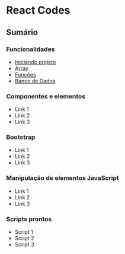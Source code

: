 # React Codes

## Sumário

### Funcionalidades

- [Iniciando projeto](https://github.com/systemboys/React_Codes/tree/main/Iniciando%20projeto#react-codes--iniciando-projeto "Iniciando projeto")
- [Array](https://github.com/systemboys/React_Codes/tree/main/Array#react-codes--arrays "Array")
- [Funções](https://github.com/systemboys/React_Codes/tree/main/Fun%C3%A7%C3%B5es#react-codes--fun%C3%A7%C3%B5es "Funções")
- [Banco de Dados](https://github.com/systemboys/React_Codes/tree/main/Banco%20de%20Dados#react-codes--banco-de-dados "Banco de Dados")

### Componentes e elementos

- Link 1
- Link 2
- Link 3

### Bootstrap

- Link 1
- Link 2
- Link 3

### Manipulação de elementos JavaScript

- Link 1
- Link 2
- Link 3

### Scripts prontos

- Script 1
- Script 2
- Script 3

